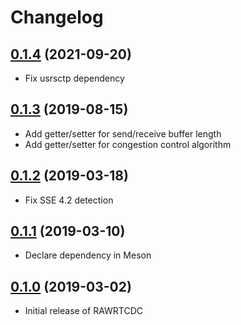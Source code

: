 # Changelog

## [0.1.4] (2021-09-20)

* Fix usrsctp dependency

## [0.1.3] (2019-08-15)

* Add getter/setter for send/receive buffer length
* Add getter/setter for congestion control algorithm

## [0.1.2] (2019-03-18)

* Fix SSE 4.2 detection

## [0.1.1] (2019-03-10)

* Declare dependency in Meson

## [0.1.0] (2019-03-02)

* Initial release of RAWRTCDC



[0.1.4]: https://github.com/rawrtc/rawrtc-data-channel/compare/v0.1.3...v0.1.4
[0.1.3]: https://github.com/rawrtc/rawrtc-data-channel/compare/v0.1.2...v0.1.3
[0.1.2]: https://github.com/rawrtc/rawrtc-data-channel/compare/v0.1.1...v0.1.2
[0.1.1]: https://github.com/rawrtc/rawrtc-data-channel/compare/v0.1.0...v0.1.1
[0.1.0]: https://github.com/rawrtc/rawrtc-data-channel/compare/59e65d96a9feb4dd6b4a3b2f3a10ab7c067e2a60...v0.1.0
